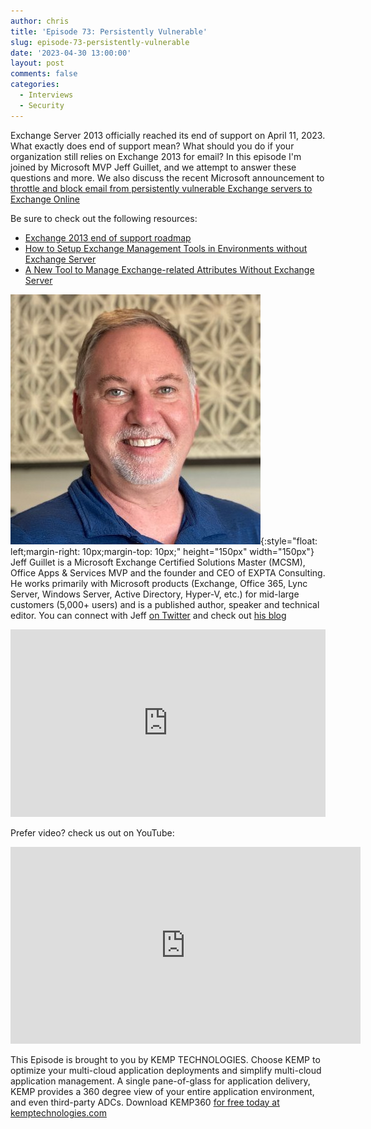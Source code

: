 ```yaml
---
author: chris
title: 'Episode 73: Persistently Vulnerable'
slug: episode-73-persistently-vulnerable
date: '2023-04-30 13:00:00'
layout: post
comments: false
categories:
  - Interviews
  - Security
---
```


Exchange Server 2013 officially reached its end of support on April 11, 2023. What exactly does end of support mean? What should you do if your organization still relies on Exchange 2013 for email? In this episode I'm joined by Microsoft MVP Jeff Guillet, and we attempt to answer these questions and more. We also discuss the recent Microsoft announcement to [throttle and block email from persistently vulnerable Exchange servers to Exchange Online](https://techcommunity.microsoft.com/t5/exchange-team-blog/throttling-and-blocking-email-from-persistently-vulnerable/ba-p/3762078?WT.mc_id=M365-MVP-9501)

Be sure to check out the following resources:
* [Exchange 2013 end of support roadmap](https://learn.microsoft.com/en-us/microsoft-365/enterprise/exchange-2013-end-of-support?view=o365-worldwide)
* [How to Setup Exchange Management Tools in Environments without Exchange Server](https://blog.expta.com/2022/10/how-to-setup-exchange-management-tools.html)
* [A New Tool to Manage Exchange-related Attributes Without Exchange Server](https://practical365.com/a-new-tool-to-manage-exchange-related-attributes-without-exchange-server/)

![Jeff](/images/uploads/2023/04/jeff.jpg){:style="float: left;margin-right: 10px;margin-top: 10px;" height="150px" width="150px"} Jeff Guillet is a Microsoft Exchange Certified Solutions Master (MCSM), Office Apps & Services MVP and the founder and CEO of EXPTA Consulting. He works primarily with Microsoft products (Exchange, Office 365, Lync Server, Windows Server, Active Directory, Hyper-V, etc.) for mid-large customers (5,000+ users) and is a published author, speaker and technical editor. You can connect with Jeff [on Twitter](https://twitter.com/expta) and check out [his blog](https://blog.expta.com)

<p><iframe width="100%" height="300" scrolling="no" frameborder="no" allow="autoplay" src="https://w.soundcloud.com/player/?url=https%3A//api.soundcloud.com/tracks/1503644395&color=%23ff5500&auto_play=false&hide_related=false&show_comments=true&show_user=true&show_reposts=false&show_teaser=true&visual=true"></iframe></p>

Prefer video? check us out on YouTube:

<p><iframe width="560" height="315" src="https://www.youtube.com/embed/VogO6c2c2AI" title="YouTube video player" frameborder="0" allow="accelerometer; autoplay; clipboard-write; encrypted-media; gyroscope; picture-in-picture; web-share" allowfullscreen></iframe></p>

This Episode is brought to you by KEMP TECHNOLOGIES. Choose KEMP to optimize your multi-cloud application deployments and simplify multi-cloud application management. A single pane-of-glass for application delivery, KEMP provides a 360 degree view of your entire application environment, and even third-party ADCs. Download KEMP360 [for free today at kemptechnologies.com](https://kempte.ch/2MYXjew)
